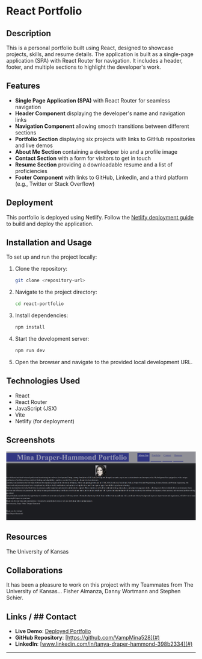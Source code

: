 # React Portfolio

## Description

This is a personal portfolio built using React, designed to showcase projects, skills, and resume details. The application is built as a single-page application (SPA) with React Router for navigation. It includes a header, footer, and multiple sections to highlight the developer's work.

## Features

- **Single Page Application (SPA)** with React Router for seamless navigation
- **Header Component** displaying the developer's name and navigation links
- **Navigation Component** allowing smooth transitions between different sections
- **Portfolio Section** displaying six projects with links to GitHub repositories and live demos
- **About Me Section** containing a developer bio and a profile image
- **Contact Section** with a form for visitors to get in touch
- **Resume Section** providing a downloadable resume and a list of proficiencies
- **Footer Component** with links to GitHub, LinkedIn, and a third platform (e.g., Twitter or Stack Overflow)


## Deployment

This portfolio is deployed using Netlify. Follow the [Netlify deployment guide](https://vitejs.dev/guide/static-deploy.html#netlify) to build and deploy the application.

## Installation and Usage

To set up and run the project locally:

1. Clone the repository:
   ```sh
   git clone <repository-url>
   ```
2. Navigate to the project directory:
   ```sh
   cd react-portfolio
   ```
3. Install dependencies:
   ```sh
   npm install
   ```
4. Start the development server:
   ```sh
   npm run dev
   ```
5. Open the browser and navigate to the provided local development URL.

## Technologies Used

- React
- React Router
- JavaScript (JSX)
- Vite
- Netlify (for deployment)

## Screenshots

![Portfolio Screenshot](./PortfolioScreenshot.png)

## Resources
The University of Kansas

## Collaborations

It has been a pleasure to work on this project with my Teammates from The University of Kansas... Fisher Almanza, Danny Wortmann and Stephen Schier.


## Links / ## Contact

- **Live Demo**: [Deployed Portfolio](#)
- **GitHub Repository**: [https://github.com/VampMina528](#)
- **LinkedIn**: [www.linkedin.com/in/tanya-draper-hammond-398b2334](#)

---


